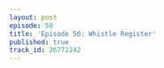 ```yaml
---
layout: post
episode: 50
title: 'Episode 50: Whistle Register'
published: true
track_id: 26772242
---
```

<div class='list post-player' track='{{page.track_id}}'></div>
